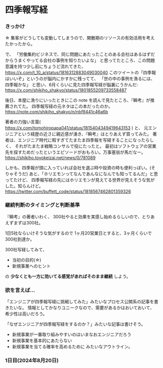 
# 四季報写経


### きっかけ
☆ 集客がどうしても変動してしまうので、閑散期のリソースの有効活用を考えたかったから。

で、
「労働集約ビジネスで、同じ問題にあたったことのある会社はあるはずだからうまくやってる会社の事例を知りたいよな」
と思ってたところ、この問題意識を持つ少し前にちょうど流れてきた、
https://x.com/t_10_a/status/1816312883049030040
このツイートの「四季報はいいぞ」というのが脳内にかすかに残ってて、
「世の中の事例を漁るには、四季報かな」
と思い、6月くらいに見た四季報写経が脳裏にうかんだ: https://x.com/shikiho_shakyo/status/1801855209733558487


後日、本屋に漁りにいったときにこの note を読んで見たところ、『瞬考』が推薦されてた。
四季報写経の元ネタはこの本だったのか。
https://note.com/shikiho_shakyo/n/nbf9441c46a6b

著者の力強い言葉( https://x.com/tomohiropapa041/status/1815404349419643153 ) と、
元エンジニアという経歴の近さに親近感が湧き、『瞬考』はとりあえず買ってみた。
著者は、エンジニア時代に暇すぎてたまたま四季報を写経することになったらしく、
それがたまたま戦略コンサルで役にたったと。
最初はソフトウェアの営業先を探すためだったというエピソードがおもろい。万事塞翁が馬だなー。
https://shikiho.toyokeizai.net/news/0/781089


しかも、四季報が頭に入っていれば会社を選ぶ時や投資の時も便利っぽい。(そりゃそうだ)
あと、「ホリエモンってなんであんなになんでも知ってるんだ」と思ってたけど、
四季報写経の先にはホリエモンが見えてる世界が見えそうな気がした。知らんけど。
https://twitter.com/buffett_code/status/1818567462801359326




### 継続判断のタイミングと判断基準

『瞬考』の著者いわく、
300社やると効果を実感し始めるらしいので、とりあえずまずは300社。

1日5社ならいけそうな気がするので
1ヶ月20営業日とすると、3ヶ月くらいで300社到達か。

300社写経してみて、

* 当初の目的(☆)
* 新規事業へのヒント

の **少なくとも一方に効いてる感覚があればそのまま継続** しよう。




### 欲を言えば...

「エンジニアが四季報写経に挑戦してみた」みたいなプロセス公開系の記事を書きたいな。
情報としてかなりユニークなので、需要があるかはおいておいて、希少性は高いだろう。

「なぜエンジニアが四季報写経をするのか？」みたいな記事は書けそう。
* 新規事業が一番取り組みやすいのはいまなおエンジニアだろう
* 新規事業を基本的にあたらない
* 新規事業を当てる確率を高めるために
みたいなアウトライン。


### 1日目(2024年8月20日)


